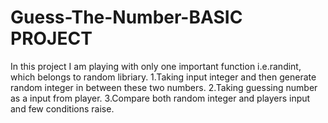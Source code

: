 # Guess-The-Number-BASIC PROJECT
In this project I am playing with only one important function i.e.randint, which belongs to random libriary.
1.Taking input integer and then generate random integer in between these two numbers.
2.Taking guessing number as a input from player.
3.Compare both random integer and players input and few conditions raise.
